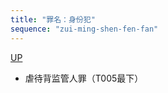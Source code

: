 ```yaml
---
title: "罪名：身份犯"
sequence: "zui-ming-shen-fen-fan"
---
```


[UP](/law/criminal-law-index.html)

- 虐待背监管人罪（T005最下）
